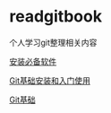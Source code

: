 # readgitbook

个人学习git整理相关内容<br>

[安装必备软件](安装必备软件.md)

[Git基础安装和入门使用](git基础安装和入门使用.md)

[Git基础](git基础.md)





